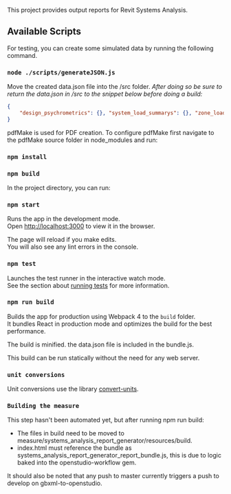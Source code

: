 This project provides output reports for Revit Systems Analysis.

## Available Scripts

For testing, you can create some simulated data by running the following command.

### `node ./scripts/generateJSON.js`

Move the created data.json file into the /src folder. *After doing so be sure to return the data.json in /src to the snippet below before doing a build:*
```json
{
    "design_psychrometrics": {}, "system_load_summarys": {}, "zone_load_summarys": {}
}
```

pdfMake is used for PDF creation.  To configure pdfMake first navigate to the pdfMake source folder in node_modules and run:

### `npm install`
### `npm build`


In the project directory, you can run:

### `npm start`

Runs the app in the development mode.<br />
Open [http://localhost:3000](http://localhost:3000) to view it in the browser.

The page will reload if you make edits.<br />
You will also see any lint errors in the console.

### `npm test`

Launches the test runner in the interactive watch mode.<br />
See the section about [running tests](https://facebook.github.io/create-react-app/docs/running-tests) for more information.

### `npm run build`

Builds the app for production using Webpack 4 to the `build` folder.<br />
It bundles React in production mode and optimizes the build for the best performance.

The build is minified.  the data.json file is included in the bundle.js.<br />

This build can be run statically without the need for any web server.<br />

### `unit conversions`

Unit conversions use the library [convert-units](https://github.com/ben-ng/convert-units).

### `Building the measure`

This step hasn't been automated yet, but after running npm run build:
- The files in build need to be moved to measure/systems_analysis_report_generator/resources/build.
- index.html must reference the bundle as systems_analysis_report_generator_report_bundle.js, this is due to logic baked into the openstudio-workflow gem.

It should also be noted that any push to master currently triggers a push to develop on gbxml-to-openstudio.